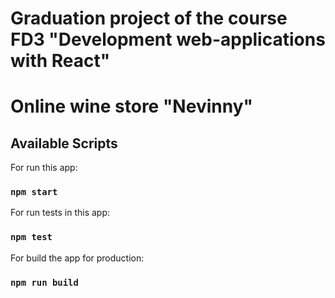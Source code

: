# Graduation project of the course FD3 "Development web-applications with React"
# Online wine store "Nevinny"

## Available Scripts

For run this app:
### `npm start`

For run tests in this app:
### `npm test`

For build the app for production:
### `npm run build`